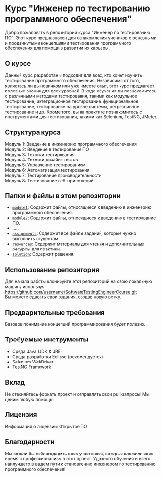 # Курс "Инженер по тестированию программного обеспечения"

Добро пожаловать в репозиторий курса "Инженер по тестированию ПО". Этот курс предназначен для ознакомления учеников с основными и продвинутыми концепциями тестирования программного обеспечения для помощи в развитии их карьеры.

## О курсе

Данный курс разработан и подходит для всех, кто хочет изучить тестирование программного обеспечения. Независимо от того, являетесь ли вы новичком или уже имеете опыт, этот курс предлагает полезные знания для всех уровней. В ходе обучения вы познакомитесь с различными методами тестирования, такими как модульное тестирование, интеграционное тестирование, функциональное тестирование, тестирование на уровне системы, регрессивное тестирование и др. Кроме того, вы на практике познакомитесь с инструментами для тестирования, такими как Selenium, TestNG, JMeter.

## Структура курса 

Модуль 1: Введение в инженерию программного обеспечения  
Модуль 2: Введение в тестирование ПО  
Модуль 3: Техники тестирования  
Модуль 4: Техники дизайна тестов  
Модуль 5: Управление тестированием  
Модуль 6: Автоматизация тестирования  
Модуль 7: Тестирование производительности  
Модуль 8: Тестирование веб-приложений

## Папки и файлы в этом репозитории

- [`module1`](/module1): Содержит файлы, относящиеся к введению в инженерию программного обеспечения.
- [`module2`](/module2): Содержит файлы, относящиеся к введению в тестирование ПО.
- .....
- [`assignments`](/assignments): Содержит все файлы заданий, которые нужно выполнить студентам.
- [`resources`](/resources): Содержит материалы для чтения и дополнительные ресурсы для практики.
- [`solution`](solution): Содержит решения.

## Использование репозитория

Для начала работы клонируйте этот репозиторий на свою локальную машину используя https://github.com/username/SoftwareTestingEngineerCourse.git  
Вы можете сдавать свои задания, создав новую ветку.

## Предварительные требования

Базовое понимание концепций программирования будет полезно.

## Требуемые инструменты

- Среда Java (JDK & JRE)
- Среда разработки Eclipse (рекомендуется)
- Selenium WebDriver
- TestNG Framework

## Вклад

Не стесняйтесь форкать проект и отправлять свои pull-запросы! Мы ценим любую помощь!

## Лицензия

Информация о лицензии: Открытое ПО

## Благодарности

Мы хотели бы поблагодарить всех участников, которые вложили свое время и профессионализм в этот проект.
Удачного обучения и всего наилучшего в вашем пути к становлению инженером по тестированию программного обеспечения!


